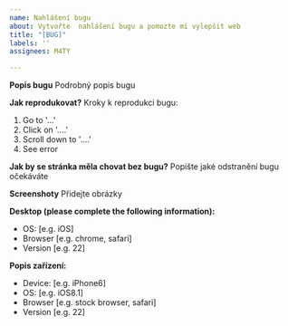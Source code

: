 ```yaml
---
name: Nahlášení bugu
about: Vytvořte  nahlášení bugu a pomozte mi vylepšit web
title: "[BUG]"
labels: ''
assignees: M4TY

---
```


**Popis bugu**
Podrobný popis bugu

**Jak reprodukovat?**
Kroky k reprodukci bugu:
1. Go to '...'
2. Click on '....'
3. Scroll down to '....'
4. See error

**Jak by se stránka měla chovat bez bugu?**
Popište jaké odstranění bugu očekáváte

**Screenshoty**
Přidejte obrázky

**Desktop (please complete the following information):**
 - OS: [e.g. iOS]
 - Browser [e.g. chrome, safari]
 - Version [e.g. 22]

**Popis zařízení:**
 - Device: [e.g. iPhone6]
 - OS: [e.g. iOS8.1]
 - Browser [e.g. stock browser, safari]
 - Version [e.g. 22]
